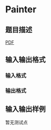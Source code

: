 # Painter

## 题目描述

[problemUrl]: https://uva.onlinejudge.org/index.php?option=com_onlinejudge&Itemid=8&category=245&page=show_problem&problem=3516

[PDF](https://uva.onlinejudge.org/external/10/p1075.pdf)

## 输入输出格式

### 输入格式

### 输出格式

## 输入输出样例

暂无测试点

